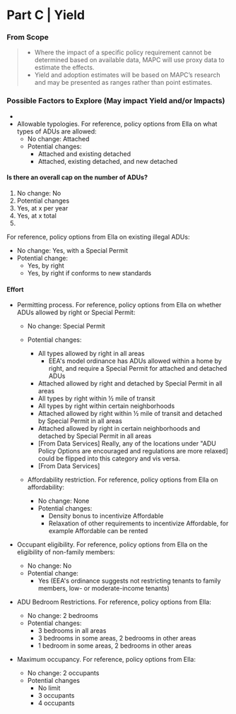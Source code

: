 # Part C | Yield

### From Scope

> * Where the impact of a specific policy requirement cannot be determined based on available data, MAPC will use proxy data to estimate the effects.&#x20;
> * Yield and adoption estimates will be based on MAPC’s research and may be presented as ranges rather than point estimates.

### Possible Factors to Explore (May impact Yield and/or Impacts)

*
* Allowable typologies. For reference, policy options from Ella on what types of ADUs are allowed:&#x20;
  * No change: Attached&#x20;
  * Potential changes: &#x20;
    * Attached and existing detached&#x20;
    * Attached, existing detached, and new detached&#x20;



#### Is there an overall cap on the number of ADUs?&#x20;

1. No change: No&#x20;
2. Potential changes&#x20;
3. Yes, at x per year&#x20;
4. Yes, at x total&#x20;
5.

For reference, policy options from Ella on existing illegal ADUs:

* No change: Yes, with a Special Permit&#x20;
* Potential change:&#x20;
  * Yes, by right &#x20;
  * Yes, by right if conforms to new standards&#x20;

#### Effort

*   Permitting process. For reference, policy options from Ella on whether ADUs allowed by right or Special Permit:&#x20;

    * No change: Special Permit&#x20;
    *   Potential changes:&#x20;

        * All types allowed by right in all areas&#x20;
          * EEA's model ordinance has ADUs allowed within a home by right, and require a Special Permit for attached and detached ADUs
        * Attached allowed by right and detached by Special Permit in all areas &#x20;
        * All types by right within ½ mile of transit&#x20;
        * All types by right within certain neighborhoods&#x20;
        * Attached allowed by right within ½ mile of transit and detached by Special Permit in all areas&#x20;
        * Attached allowed by right in certain neighborhoods and detached by Special Permit in all areas&#x20;
        * \[From Data Services] Really, any of the locations under "ADU Policy Options are encouraged and regulations are more relaxed] could be flipped into this category and vis versa.
        * \[From Data Services]&#x20;







    * Affordability restriction. For reference, policy options from Ella on affordability:
      * No change: None&#x20;
      * Potential changes: &#x20;
        * Density bonus to incentivize Affordable&#x20;
        * Relaxation of other requirements to incentivize Affordable, for example Affordable can be rented&#x20;
* Occupant eligibility. For reference, policy options from Ella on the eligibility of non-family members:&#x20;
  * No change: No&#x20;
  * Potential change:&#x20;
    * Yes (EEA's ordinance suggests not restricting tenants to family members, low- or moderate-income tenants)
* ADU Bedroom Restrictions. For reference, policy options from Ella:
  * No change: 2 bedrooms&#x20;
  * Potential changes:&#x20;
    * 3 bedrooms in all areas&#x20;
    * 3 bedrooms in some areas, 2 bedrooms in other areas&#x20;
    * 1 bedroom in some areas, 2 bedrooms in other areas&#x20;
* Maximum occupancy. For reference, policy options from Ella:&#x20;
  * No change: 2 occupants&#x20;
  * Potential changes&#x20;
    * No limit&#x20;
    * 3 occupants&#x20;
    * 4 occupants&#x20;

####
